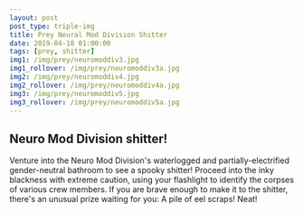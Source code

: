 ```yaml
---
layout: post
post_type: triple-img
title: Prey Neural Mod Division Shitter
date: 2019-04-18 01:00:00
tags: [prey, shitter]
img1: /img/prey/neuromoddiv3.jpg
img1_rollover: /img/prey/neuromoddiv3a.jpg
img2: /img/prey/neuromoddiv4.jpg
img2_rollover: /img/prey/neuromoddiv4a.jpg
img3: /img/prey/neuromoddiv5.jpg
img3_rollover: /img/prey/neuromoddiv5a.jpg
---
```

## Neuro Mod Division shitter!

Venture into the Neuro Mod Division's waterlogged and partially-electrified gender-neutral bathroom to see a spooky shitter! Proceed into the inky blackness with extreme caution, using your flashlight to identify the corpses of various crew members. If you are brave enough to make it to the shitter, there's an unusual prize waiting for you: A pile of eel scraps! Neat!
